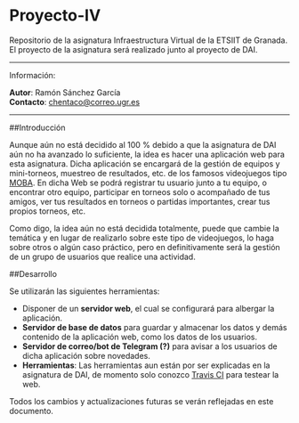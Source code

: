 # Proyecto-IV
Repositorio de la asignatura Infraestructura Virtual de la ETSIIT de Granada. El proyecto de la asignatura será realizado junto al proyecto de DAI. 
  
-------------------------------- 

Información:  

**Autor**: Ramón Sánchez García  
**Contacto**: chentaco@correo.ugr.es  
  
--------------------------------  
##Introducción

Aunque aún no está decidido al 100 % debido a que la asignatura de DAI aún no ha avanzado lo suficiente, la idea es hacer una aplicación web para esta asignatura. Dicha aplicación se encargará de la gestión de equipos y mini-torneos, muestreo de resultados, etc. de los famosos videojuegos tipo [MOBA](https://es.wikipedia.org/wiki/Multiplayer_online_battle_arena). En dicha Web se podrá registrar tu usuario junto a tu equipo, o encontrar otro equipo, participar en torneos solo o acompañado de tus amigos, ver tus resultados en torneos o partidas importantes, crear tus propios torneos, etc.  
  
Como digo, la idea aún no está decidida totalmente, puede que cambie la temática y en lugar de realizarlo sobre este tipo de videojuegos, lo haga sobre otros o algún caso práctico, pero en definitivamente será la gestión de un grupo de usuarios que realice una actividad. 

##Desarrollo 

Se utilizarán las siguientes herramientas:   

* Disponer de un **servidor web**, el cual se configurará para albergar la aplicación.
* **Servidor de base de datos** para guardar y almacenar los datos y demás contenido de la aplicación web, como los datos de los usuarios.
* **Servidor de correo/bot de Telegram (?)** para avisar a los usuarios de dicha aplicación sobre novedades.
* **Herramientas**: Las herramientas aun están por ser explicadas en la asignatura de DAI, de momento solo conozco [Travis CI](https://travis-ci.org/) para testear la web.  

  
Todos los cambios y actualizaciones futuras se verán reflejadas en este documento.